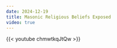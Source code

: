 ```yaml
---
date: 2024-12-19
title: Masonic Religious Beliefs Exposed
video: true
---
```



{{< youtube chmwtkqJtQw >}}
